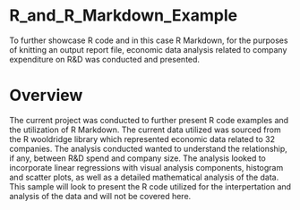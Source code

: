 # R_and_R_Markdown_Example
To further showcase R code and in this case R Markdown, for the purposes of knitting an output report file, economic data analysis related to company expenditure on R&amp;D was conducted and presented.

# Overview
The current project was conducted to further present R code examples and the utilization of R Markdown. The current data utilized was sourced from the R wooldridge library which represented economic data related to 32 companies. The analysis conducted wanted to understand the relationship, if any, between R&D spend and company size. The analysis looked to incorporate linear regressions with visual analysis components, histogram and scatter plots, as well as a detailed mathematical analysis of the data. This sample will look to present the R code utilized for the interpertation and analysis of the data and will not be covered here. 
